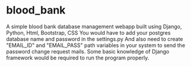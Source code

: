 # blood_bank
 
A simple blood bank database management webapp built using Django, Python, Html, Bootstrap, CSS
You would have to add your postgres database name and password in the settings.py
And also need to create "EMAIL_ID" and "EMAIL_PASS" path variables in your system to send the password change request mails.
Some basic knowledge of Django framework would be required to run the program properly.
